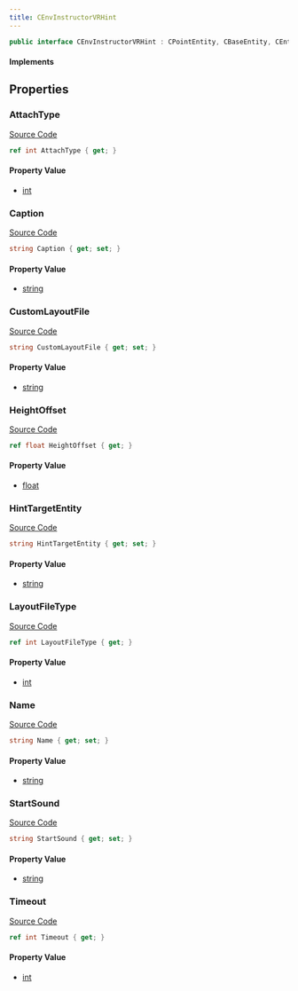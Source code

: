 ```yaml
---
title: CEnvInstructorVRHint
---
```


```csharp
public interface CEnvInstructorVRHint : CPointEntity, CBaseEntity, CEntityInstance, ISchemaClass<CEntityInstance>, ISchemaClass<CBaseEntity>, ISchemaClass<CPointEntity>, ISchemaClass<CEnvInstructorVRHint>, ISchemaField, ISchemaClass, INativeHandle
```

#### Implements

## Properties

### AttachType

[Source Code](https://github.com/swiftly-solution/swiftlys2/blob/main/managed/src/SwiftlyS2.Generated/Schemas/Interfaces/CEnvInstructorVRHint.cs#L31)

```csharp
ref int AttachType { get; }
```

#### Property Value

- [int](https://learn.microsoft.com/dotnet/api/system.int32)

### Caption

[Source Code](https://github.com/swiftly-solution/swiftlys2/blob/main/managed/src/SwiftlyS2.Generated/Schemas/Interfaces/CEnvInstructorVRHint.cs#L23)

```csharp
string Caption { get; set; }
```

#### Property Value

- [string](https://learn.microsoft.com/dotnet/api/system.string)

### CustomLayoutFile

[Source Code](https://github.com/swiftly-solution/swiftlys2/blob/main/managed/src/SwiftlyS2.Generated/Schemas/Interfaces/CEnvInstructorVRHint.cs#L29)

```csharp
string CustomLayoutFile { get; set; }
```

#### Property Value

- [string](https://learn.microsoft.com/dotnet/api/system.string)

### HeightOffset

[Source Code](https://github.com/swiftly-solution/swiftlys2/blob/main/managed/src/SwiftlyS2.Generated/Schemas/Interfaces/CEnvInstructorVRHint.cs#L33)

```csharp
ref float HeightOffset { get; }
```

#### Property Value

- [float](https://learn.microsoft.com/dotnet/api/system.single)

### HintTargetEntity

[Source Code](https://github.com/swiftly-solution/swiftlys2/blob/main/managed/src/SwiftlyS2.Generated/Schemas/Interfaces/CEnvInstructorVRHint.cs#L19)

```csharp
string HintTargetEntity { get; set; }
```

#### Property Value

- [string](https://learn.microsoft.com/dotnet/api/system.string)

### LayoutFileType

[Source Code](https://github.com/swiftly-solution/swiftlys2/blob/main/managed/src/SwiftlyS2.Generated/Schemas/Interfaces/CEnvInstructorVRHint.cs#L27)

```csharp
ref int LayoutFileType { get; }
```

#### Property Value

- [int](https://learn.microsoft.com/dotnet/api/system.int32)

### Name

[Source Code](https://github.com/swiftly-solution/swiftlys2/blob/main/managed/src/SwiftlyS2.Generated/Schemas/Interfaces/CEnvInstructorVRHint.cs#L17)

```csharp
string Name { get; set; }
```

#### Property Value

- [string](https://learn.microsoft.com/dotnet/api/system.string)

### StartSound

[Source Code](https://github.com/swiftly-solution/swiftlys2/blob/main/managed/src/SwiftlyS2.Generated/Schemas/Interfaces/CEnvInstructorVRHint.cs#L25)

```csharp
string StartSound { get; set; }
```

#### Property Value

- [string](https://learn.microsoft.com/dotnet/api/system.string)

### Timeout

[Source Code](https://github.com/swiftly-solution/swiftlys2/blob/main/managed/src/SwiftlyS2.Generated/Schemas/Interfaces/CEnvInstructorVRHint.cs#L21)

```csharp
ref int Timeout { get; }
```

#### Property Value

- [int](https://learn.microsoft.com/dotnet/api/system.int32)

